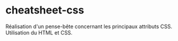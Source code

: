 # cheatsheet-css

Réalisation d'un pense-bête concernant les principaux attributs CSS. Utilisation du HTML et CSS. 
